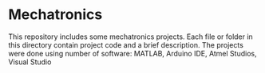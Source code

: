 # Mechatronics

This repository includes some mechatronics projects. Each file or folder in this directory contain project code and a brief description. The projects were done using number of software: MATLAB, Arduino IDE, Atmel Studios, Visual Studio
